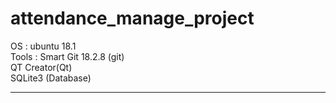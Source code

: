 # attendance_manage_project

OS : ubuntu 18.1  
Tools : Smart Git 18.2.8 (git)  
        QT Creator(Qt)  
        SQLite3 (Database)  
  
-------------------------------------------  
  
